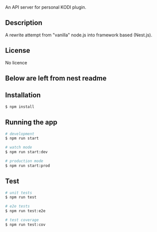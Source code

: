 An API server for personal KODI plugin.

## Description

A rewrite attempt from "vanilla" node.js into framework based (Nest.js).

## License

No licence

## Below are left from nest readme

## Installation

```bash
$ npm install
```

## Running the app

```bash
# development
$ npm run start

# watch mode
$ npm run start:dev

# production mode
$ npm run start:prod
```

## Test

```bash
# unit tests
$ npm run test

# e2e tests
$ npm run test:e2e

# test coverage
$ npm run test:cov
```

